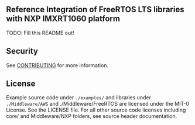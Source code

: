 ## Reference Integration of FreeRTOS LTS libraries with NXP IMXRT1060 platform

TODO: Fill this README out!


## Security

See [CONTRIBUTING](CONTRIBUTING.md#security-issue-notifications) for more information.

## License

Example source code under `./examples/` and libraries under `./Middleware/AWS` and ./Middleware/FreeRTOS are licensed under the MIT-0 License. See the LICENSE file. For all other source code licenses including core/ and Middleware/NXP folders, see source header documentation.
